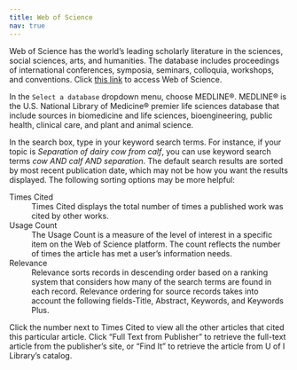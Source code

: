 ```yaml
---
title: Web of Science
nav: true
--- 
```


Web of Science has the world’s leading scholarly literature in the sciences, social sciences, arts, and humanities. The database includes proceedings of international conferences, symposia, seminars, colloquia, workshops, and conventions. Click [this link](https://uidaho.idm.oclc.org/login?url=http://webofknowledge.com/UA) to access Web of Science.

In the `Select a database` dropdown menu, choose MEDLINE®. MEDLINE® is the U.S. National Library of Medicine® premier life sciences database that include sources in biomedicine and life sciences, bioengineering, public health, clinical care, and plant and animal science.

In the search box, type in your keyword search terms. For instance, if your topic is *Separation of dairy cow from calf*, you can use keyword search terms *cow AND calf AND separation*. The default search results are sorted by most recent publication date, which may not be how you want the results displayed. The following sorting options may be more helpful:

<dl>
  <dt>Times Cited</dt>
  <dd>Times Cited displays the total number of times a published work was cited by other works. </dd>
  <dt>Usage Count</dt>
  <dd>The Usage Count is a measure of the level of interest in a specific item on the Web of Science platform. The count reflects the number of times the article has met a user’s information needs.</dd>
  <dt>Relevance</dt>
  <dd>Relevance sorts records in descending order based on a ranking system that considers how many of the search terms are found in each record. Relevance ordering for source records takes into account the following fields-Title, Abstract, Keywords, and Keywords Plus.</dd>
</dl>

Click the number next to Times Cited to view all the other articles that cited this particular article. 
Click “Full Text from Publisher” to retrieve the full-text article from the publisher’s site, or “Find It” to retrieve the article from U of I Library’s catalog.  
